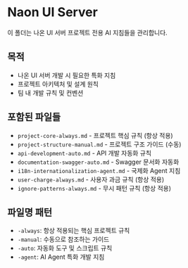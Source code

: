 # Naon UI Server

이 폴더는 나온 UI 서버 프로젝트 전용 AI 지침들을 관리합니다.

## 목적
- 나온 UI 서버 개발 시 필요한 특화 지침
- 프로젝트 아키텍처 및 설계 원칙
- 팀 내 개발 규칙 및 컨벤션

## 포함된 파일들
- `project-core-always.md` - 프로젝트 핵심 규칙 (항상 적용)
- `project-structure-manual.md` - 프로젝트 구조 가이드 (수동)
- `api-development-auto.md` - API 개발 자동화 규칙
- `documentation-swagger-auto.md` - Swagger 문서화 자동화
- `i18n-internationalization-agent.md` - 국제화 Agent 지침
- `user-charge-always.md` - 사용자 과금 규칙 (항상 적용)
- `ignore-patterns-always.md` - 무시 패턴 규칙 (항상 적용)

## 파일명 패턴
- `-always`: 항상 적용되는 핵심 프로젝트 규칙
- `-manual`: 수동으로 참조하는 가이드
- `-auto`: 자동화 도구 및 스크립트 규칙
- `-agent`: AI Agent 특화 개발 지침